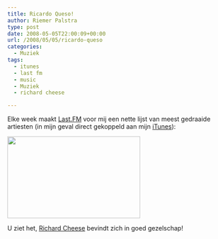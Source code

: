```yaml
---
title: Ricardo Queso!
author: Riemer Palstra
type: post
date: 2008-05-05T22:00:09+00:00
url: /2008/05/05/ricardo-queso
categories:
  - Muziek
tags:
  - itunes
  - last fm
  - music
  - Muziek
  - richard cheese

---
```

Elke week maakt [Last.FM][1] voor mij een nette lijst van meest gedraaide artiesten (in mijn geval direct gekoppeld aan mijn [iTunes][2]):

[<img data-recalc-dims="1" loading="lazy" decoding="async" src="https://i0.wp.com/palstra.com/wp-content/uploads/2008/05/lastfm.jpg?resize=300%2C185&#038;ssl=1" alt="" title="Last FM" width="300" height="185" class="alignnone size-medium wp-image-420" />][3]

U ziet het, [Richard Cheese][4] bevindt zich in goed gezelschap!

 [1]: http://www.last.fm/
 [2]: http://www.apple.com/itunes/overview/
 [3]: https://i0.wp.com/palstra.com/wp-content/uploads/2008/05/lastfm.jpg
 [4]: http://www.richardcheese.com/